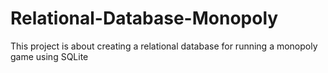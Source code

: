 # Relational-Database-Monopoly
This project is about creating a relational database for running a monopoly game using SQLite

